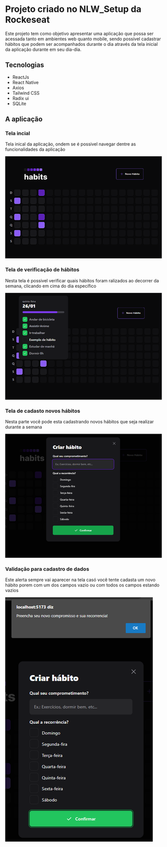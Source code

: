 # Projeto criado no NLW_Setup da Rockeseat
Este projeto tem como objetivo apresentar uma aplicação que possa ser acessada tanto em ambientes web quanto mobile, sendo possível cadastrar hábitos que podem ser acompanhados durante o dia através da tela inicial da aplicação durante em seu dia-dia.

## Tecnologias
- ReactJs 
- React Native
- Axios
- Tailwind CSS
- Radix ui
- SQLite

## A aplicação
### Tela incial
Tela inical da aplicação, ondem se é possivel navegar dentre as funcionalidades da aplicação

![Tela incial](imag/imag_01.png)
### Tela de verificação de hábitos
Nesta tela é possivel verificar quais hábitos foram ralizados ao decorrer da semana, clicando em cima do dia específico

![Verificação de hábitos](imag/imag_02.png)
### Tela de cadasto novos hábitos
Nesta parte você pode esta cadastrando novos hábitos que seja realizar durante a semana

![Tela de cadasto novos hábitos](imag/imag_03.png)
### Validação para cadastro de dados
Este alerta sempre vai aparecer na tela casó você tente cadasta um novo hábito porem com um dos campos vazio ou com todos os campos estando vazios

![Validação para cadastro de dados](imag/imag_04.png)
